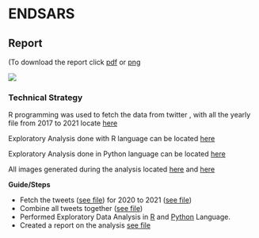 # ENDSARS

## Report 
(To download the report click [pdf](https://github.com/Tobi-DataDetective/ENDSARS_EDA/raw/main/report/Endsars%20Infographic.pdf) or [png](https://github.com/Tobi-DataDetective/ENDSARS_EDA/raw/main/report/Endsars%20Infographic%20png.png)

<img src=https://github.com/Tobi-DataDetective/ENDSARS_EDA/blob/main/report/Endsars%20Infographic%20png.png>


### Technical Strategy

R programming was used to fetch the data from twitter , with all the yearly file from 2017 to 2021 locate [here](https://github.com/Tobi-DataDetective/ENDSARS_EDA/tree/main/EDA_R)

Exploratory Analysis done with R language can be located [here](https://github.com/Tobi-DataDetective/ENDSARS_EDA/tree/main/EDA_R)

Exploratory Analysis done in Python language can be located [here](https://github.com/Tobi-DataDetective/ENDSARS_EDA/tree/main/EDA_Python)

All images generated during the analysis located [here](https://github.com/Tobi-DataDetective/ENDSARS_EDA/tree/main/images) and [here](https://github.com/Tobi-DataDetective/ENDSARS_EDA/tree/main/images_2)

**Guide/Steps**
* Fetch the tweets ([see file](https://github.com/Tobi-DataDetective/ENDSARS_EDA/blob/main/EDA_Python/Scraping.ipynb)) for 2020 to 2021 ([see file](https://github.com/Tobi-DataDetective/ENDSARS_EDA/blob/main/EDA_Python/Sraping2020_2021.ipynb))
* Combine all tweets together ([see file](https://github.com/Tobi-DataDetective/ENDSARS_EDA/blob/main/EDA_Python/combining_scraped_data.ipynb))
* Performed Exploratory Data Analysis in [R](https://github.com/Tobi-DataDetective/ENDSARS_EDA/tree/main/EDA_R) and [Python](https://github.com/Tobi-DataDetective/ENDSARS_EDA/tree/main/EDA_Python) Language.
* Created a report on the analysis [see file](https://github.com/Tobi-DataDetective/ENDSARS_EDA/tree/main/report)
